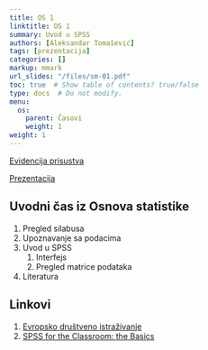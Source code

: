 ```yaml
---
title: OS 1
linktitle: OS 1
summary: Uvod u SPSS
authors: [Aleksandar Tomašević]
tags: [prezentacija]
categories: []
markup: mmark
url_slides: "/files/sm-01.pdf"
toc: true  # Show table of contents? true/false
type: docs  # Do not modify.
menu:
  os:
    parent: Časovi
    weight: 1
weight: 1
---
```


[Evidencija prisustva](https://forms.gle/iyGcjSaR5U4fzboXA)

[Prezentacija](/files/os-01.pdf)


## Uvodni čas iz Osnova statistike

1. Pregled silabusa
2. Upoznavanje sa podacima
3. Uvod u SPSS
   1. Interfejs
   2. Pregled matrice podataka
4. Literatura

## Linkovi

1. [Evropsko društveno istraživanje](https://www.europeansocialsurvey.org/)
2. [SPSS for the Classroom: the Basics](https://www.ssc.wisc.edu/sscc/pubs/spss/classintro/spss_students1.html)


